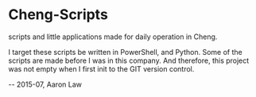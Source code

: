 Cheng-Scripts
=============

scripts and little applications made for daily operation in Cheng.

I target these scripts be written in PowerShell, and Python. Some of the scripts are made before I was in this company. And therefore, this project was not empty when I first init to the GIT version control.

--
2015-07, Aaron Law
